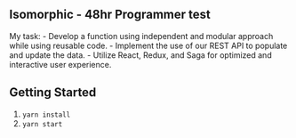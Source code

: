 ## Isomorphic - 48hr Programmer test 

My task:
    - Develop a function using independent and modular approach while using reusable code.
    - Implement the use of our REST API to populate and update the data.
    - Utilize React, Redux, and Saga for optimized and interactive user experience.

## Getting Started

1.  `yarn install`
2.  `yarn start`
